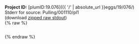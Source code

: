 **Project ID:** [plumID:19.076]({{ '/' | absolute_url }}eggs/19/076/)  
Stderr for source:  Pulling/001110/pl1   
(download [zipped raw stdout](pl1.plumed.stdout.txt.zip))  
{% raw %}
<pre>
</pre>
{% endraw %}
